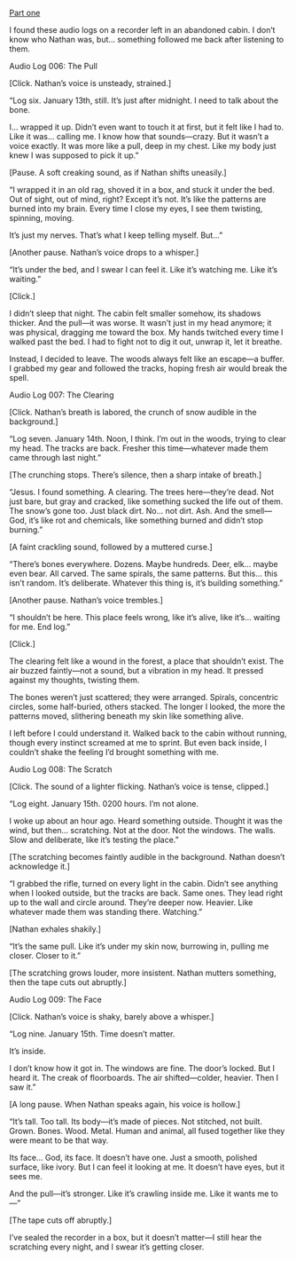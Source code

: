 [Part one](https://www.reddit.com/r/nosleep/s/3OtJQNOD3A)

I found these audio logs on a recorder left in an abandoned cabin. I don’t know who Nathan was, but… something followed me back after listening to them.

Audio Log 006: The Pull

[Click. Nathan’s voice is unsteady, strained.]

“Log six. January 13th, still. It’s just after midnight. I need to talk about the bone.

I… wrapped it up. Didn’t even want to touch it at first, but it felt like I had to. Like it was… calling me. I know how that sounds—crazy. But it wasn’t a voice exactly. It was more like a pull, deep in my chest. Like my body just knew I was supposed to pick it up.”

[Pause. A soft creaking sound, as if Nathan shifts uneasily.]

“I wrapped it in an old rag, shoved it in a box, and stuck it under the bed. Out of sight, out of mind, right? Except it’s not. It’s like the patterns are burned into my brain. Every time I close my eyes, I see them twisting, spinning, moving.

It’s just my nerves. That’s what I keep telling myself. But…”

[Another pause. Nathan’s voice drops to a whisper.]

“It’s under the bed, and I swear I can feel it. Like it’s watching me. Like it’s waiting.”

[Click.]

I didn’t sleep that night. The cabin felt smaller somehow, its shadows thicker. And the pull—it was worse. It wasn’t just in my head anymore; it was physical, dragging me toward the box. My hands twitched every time I walked past the bed. I had to fight not to dig it out, unwrap it, let it breathe.

Instead, I decided to leave. The woods always felt like an escape—a buffer. I grabbed my gear and followed the tracks, hoping fresh air would break the spell.

Audio Log 007: The Clearing

[Click. Nathan’s breath is labored, the crunch of snow audible in the background.]

“Log seven. January 14th. Noon, I think. I’m out in the woods, trying to clear my head. The tracks are back. Fresher this time—whatever made them came through last night.”

[The crunching stops. There’s silence, then a sharp intake of breath.]

“Jesus. I found something. A clearing. The trees here—they’re dead. Not just bare, but gray and cracked, like something sucked the life out of them. The snow’s gone too. Just black dirt. No… not dirt. Ash. And the smell—God, it’s like rot and chemicals, like something burned and didn’t stop burning.”

[A faint crackling sound, followed by a muttered curse.]

“There’s bones everywhere. Dozens. Maybe hundreds. Deer, elk… maybe even bear. All carved. The same spirals, the same patterns. But this… this isn’t random. It’s deliberate. Whatever this thing is, it’s building something.”

[Another pause. Nathan’s voice trembles.]

“I shouldn’t be here. This place feels wrong, like it’s alive, like it’s… waiting for me. End log.”

[Click.]

The clearing felt like a wound in the forest, a place that shouldn’t exist. The air buzzed faintly—not a sound, but a vibration in my head. It pressed against my thoughts, twisting them.

The bones weren’t just scattered; they were arranged. Spirals, concentric circles, some half-buried, others stacked. The longer I looked, the more the patterns moved, slithering beneath my skin like something alive.

I left before I could understand it. Walked back to the cabin without running, though every instinct screamed at me to sprint. But even back inside, I couldn’t shake the feeling I’d brought something with me.

Audio Log 008: The Scratch

[Click. The sound of a lighter flicking. Nathan’s voice is tense, clipped.]

“Log eight. January 15th. 0200 hours. I’m not alone.

I woke up about an hour ago. Heard something outside. Thought it was the wind, but then… scratching. Not at the door. Not the windows. The walls. Slow and deliberate, like it’s testing the place.”

[The scratching becomes faintly audible in the background. Nathan doesn’t acknowledge it.]

“I grabbed the rifle, turned on every light in the cabin. Didn’t see anything when I looked outside, but the tracks are back. Same ones. They lead right up to the wall and circle around. They’re deeper now. Heavier. Like whatever made them was standing there. Watching.”

[Nathan exhales shakily.]

“It’s the same pull. Like it’s under my skin now, burrowing in, pulling me closer. Closer to it.”

[The scratching grows louder, more insistent. Nathan mutters something, then the tape cuts out abruptly.]

Audio Log 009: The Face

[Click. Nathan’s voice is shaky, barely above a whisper.]

“Log nine. January 15th. Time doesn’t matter.

It’s inside.

I don’t know how it got in. The windows are fine. The door’s locked. But I heard it. The creak of floorboards. The air shifted—colder, heavier. Then I saw it.”

[A long pause. When Nathan speaks again, his voice is hollow.]

“It’s tall. Too tall. Its body—it’s made of pieces. Not stitched, not built. Grown. Bones. Wood. Metal. Human and animal, all fused together like they were meant to be that way.

Its face… God, its face. It doesn’t have one. Just a smooth, polished surface, like ivory. But I can feel it looking at me. It doesn’t have eyes, but it sees me.

And the pull—it’s stronger. Like it’s crawling inside me. Like it wants me to—”

[The tape cuts off abruptly.]

I’ve sealed the recorder in a box, but it doesn’t matter—I still hear the scratching every night, and I swear it’s getting closer.
